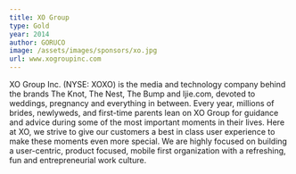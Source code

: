 ```yaml
---
title: XO Group
type: Gold
year: 2014
author: GORUCO
image: /assets/images/sponsors/xo.jpg
url: www.xogroupinc.com
---
```


XO Group Inc. (NYSE: XOXO) is the media and technology company behind the brands The Knot, The Nest, The Bump and Ijie.com, devoted to weddings, pregnancy and everything in between.  Every year, millions of brides, newlyweds, and first-time parents lean on XO Group for guidance and advice during some of the most important moments in their lives.  Here at XO, we strive to give our customers a best in class user experience to make these moments even more special.  We are highly focused on building a user-centric, product focused, mobile first organization with a refreshing, fun and entrepreneurial work culture.
